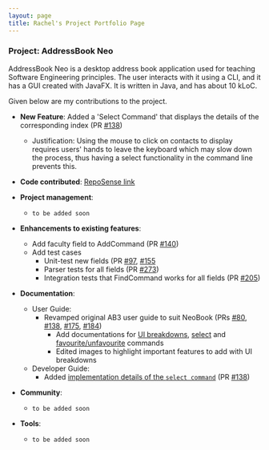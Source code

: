 ```yaml
---
layout: page
title: Rachel's Project Portfolio Page
---
```


### Project: AddressBook Neo

AddressBook Neo is a desktop address book application used for teaching Software Engineering principles. The user interacts with it using a CLI, and it has a GUI created with JavaFX. It is written in Java, and has about 10 kLoC.

Given below are my contributions to the project.

* **New Feature**: Added a 'Select Command' that displays the details of the corresponding index (PR [#138](https://github.com/AY2223S2-CS2103T-F12-3/tp/pull/138))
  * Justification: Using the mouse to click on contacts to display requires users' hands to leave the keyboard which may slow down the process, thus having a select functionality
    in the command line prevents this.

* **Code contributed**: [RepoSense link](https://nus-cs2103-ay2223s2.github.io/tp-dashboard/?search=rachtan27&breakdown=true)

* **Project management**:
  * `to be added soon`

* **Enhancements to existing features**:
  * Add faculty field to AddCommand (PR [#140](https://github.com/AY2223S2-CS2103T-F12-3/tp/pull/140))
  * Add test cases
    * Unit-test new fields (PR [#97](https://github.com/AY2223S2-CS2103T-F12-3/tp/pull/97), [#155](https://github.com/AY2223S2-CS2103T-F12-3/tp/pull/155)
    * Parser tests for all fields (PR [#273](https://github.com/AY2223S2-CS2103T-F12-3/tp/pull/273))
    * Integration tests that FindCommand works for all fields (PR [#205](https://github.com/AY2223S2-CS2103T-F12-3/tp/pull/305))

* **Documentation**:
  * User Guide:
    * Revamped original AB3 user guide to suit NeoBook (PRs
    [#80](https://github.com/AY2223S2-CS2103T-F12-3/tp/pull/80),
    [#138](https://github.com/AY2223S2-CS2103T-F12-3/tp/pull/138),
    [#175](https://github.com/AY2223S2-CS2103T-F12-3/tp/pull/175),
    [#184](https://github.com/AY2223S2-CS2103T-F12-3/tp/pull/184/files))
      * Add documentations for [UI breakdowns](https://ay2223s2-cs2103t-f12-3.github.io/tp/UserGuide.html#user-interface),
      [select](https://ay2223s2-cs2103t-f12-3.github.io/tp/UserGuide.html#select-contact-to-expand-details-select) and
      [favourite/unfavourite](https://ay2223s2-cs2103t-f12-3.github.io/tp/UserGuide.html#favourite-a-contact-fav) commands
      * Edited images to highlight important features to add with UI breakdowns
  * Developer Guide:
    * Added [implementation details of the `select command`](https://ay2223s2-cs2103t-f12-3.github.io/tp/DeveloperGuide.html#command-for-selecting) (PR [#138](https://github.com/AY2223S2-CS2103T-F12-3/tp/pull/138))

* **Community**:
  * `to be added soon`

* **Tools**:
  * `to be added soon`
